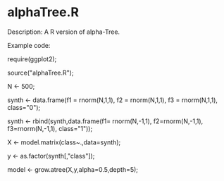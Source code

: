 alphaTree.R
===========
Description: A R version of alpha-Tree.


Example code:

require(ggplot2);

source("alphaTree.R");

N <- 500;

synth <- data.frame(f1 = rnorm(N,1,1),
                    f2 = rnorm(N,1,1),
                    f3 = rnorm(N,1,1), 
                    class="0");

synth <- rbind(synth,data.frame(f1= rnorm(N,-1,1),
                                f2=rnorm(N,-1,1),
                                f3=rnorm(N,-1,1), 
                                class="1"));

X <- model.matrix(class~.,data=synth);

y <- as.factor(synth[,"class"]);

model <- grow.atree(X,y,alpha=0.5,depth=5);

